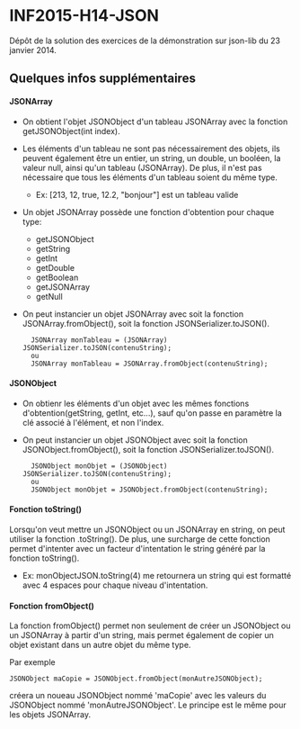 INF2015-H14-JSON
================

Dépôt de la solution des exercices de la démonstration sur json-lib du 23 janvier 2014.


Quelques infos supplémentaires
---------

#### JSONArray
* On obtient l'objet JSONObject d'un tableau JSONArray avec la fonction getJSONObject(int index).
* Les éléments d'un tableau ne sont pas nécessairement des objets, ils
  peuvent également être un entier, un string, un double, un booléen, la
  valeur null, ainsi qu'un tableau (JSONArray). De plus, il n'est pas nécessaire
  que tous les éléments d'un tableau soient du même type.
    * Ex: [213, 12, true, 12.2, "bonjour"] est un tableau valide
* Un objet JSONArray possède une fonction d'obtention pour chaque type:
    * getJSONObject
    * getString
    * getInt
    * getDouble
    * getBoolean
    * getJSONArray
    * getNull
* On peut instancier un objet JSONArray avec soit la fonction JSONArray.fromObject(),
  soit la fonction JSONSerializer.toJSON().
    
        JSONArray monTableau = (JSONArray) JSONSerializer.toJSON(contenuString);
        ou
        JSONArray monTableau = JSONArray.fromObject(contenuString);
    

#### JSONObject
* On obtienr les éléments d'un objet avec les mêmes fonctions d'obtention(getString, getInt, etc...),
  sauf qu'on passe en paramètre la clé associé à l'élément, et non l'index.
* On peut instancier un objet JSONObject avec soit la fonction JSONObject.fromObject(),
  soit la fonction JSONSerializer.toJSON().

        JSONObject monObjet = (JSONObject) JSONSerializer.toJSON(contenuString);
        ou
        JSONObject monObjet = JSONObject.fromObject(contenuString);
    

#### Fonction toString()
Lorsqu'on veut mettre un JSONObject ou un JSONArray en string, on peut utiliser la fonction .toString().
De plus, une surcharge de cette fonction permet d'intenter avec un facteur d'intentation le string généré par la fonction toString().
* Ex: monObjectJSON.toString(4) me retournera un string qui est formatté avec 4 espaces pour chaque niveau d'intentation.


#### Fonction fromObject()
La fonction fromObject() permet non seulement de créer un JSONObject ou un JSONArray à partir d'un string, mais permet également
de copier un objet existant dans un autre objet du même type.

Par exemple

    JSONObject maCopie = JSONObject.fromObject(monAutreJSONObject);
    
créera un noueau JSONObject nommé 'maCopie' avec les valeurs du JSONObject nommé 'monAutreJSONObject'.
Le principe est le même pour les objets JSONArray.
